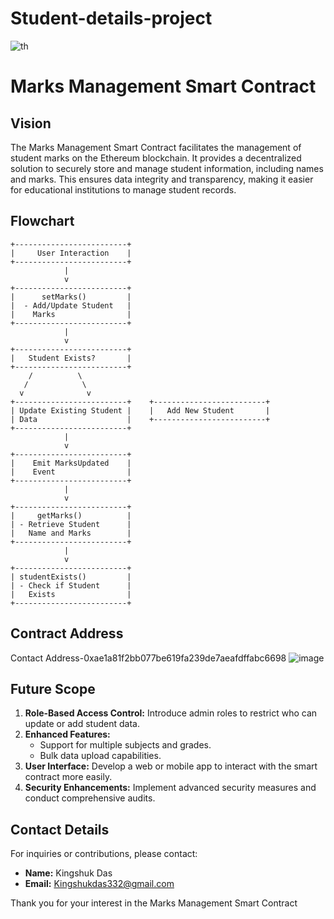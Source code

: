 # Student-details-project

![th](https://github.com/user-attachments/assets/9bb9f0e4-891f-4a2f-9e5c-7b85ffc0ae0f)


# Marks Management Smart Contract

## Vision

The Marks Management Smart Contract facilitates the management of student marks on the Ethereum blockchain. It provides a decentralized solution to securely store and manage student information, including names and marks. This ensures data integrity and transparency, making it easier for educational institutions to manage student records.

## Flowchart

```
+-------------------------+
|     User Interaction    |
+-------------------------+
            |
            v
+-------------------------+
|      setMarks()         |
|  - Add/Update Student   |
|    Marks                |
+-------------------------+
            |
            v
+-------------------------+
|   Student Exists?       |
+-------------------------+
    /          \
   /            \
  v              v
+-------------------------+    +-------------------------+
| Update Existing Student |    |   Add New Student       |
| Data                    |    +-------------------------+
+-------------------------+
            |
            v
+-------------------------+
|    Emit MarksUpdated    |
|    Event                |
+-------------------------+
            |
            v
+-------------------------+
|     getMarks()          |
| - Retrieve Student      |
|   Name and Marks        |
+-------------------------+
            |
            v
+-------------------------+
| studentExists()         |
| - Check if Student      |
|   Exists                |
+-------------------------+
```

## Contract Address

Contact Address-0xae1a81f2bb077be619fa239de7aeafdffabc6698
![image](https://github.com/user-attachments/assets/2bc7706f-a543-46f4-a18a-fe746c506763)



## Future Scope

1. **Role-Based Access Control:** Introduce admin roles to restrict who can update or add student data.
2. **Enhanced Features:**
   - Support for multiple subjects and grades.
   - Bulk data upload capabilities.
3. **User Interface:** Develop a web or mobile app to interact with the smart contract more easily.
4. **Security Enhancements:** Implement advanced security measures and conduct comprehensive audits.

## Contact Details

For inquiries or contributions, please contact:

- **Name:** Kingshuk Das
- **Email:** Kingshukdas332@gmail.com


Thank you for your interest in the Marks Management Smart Contract
